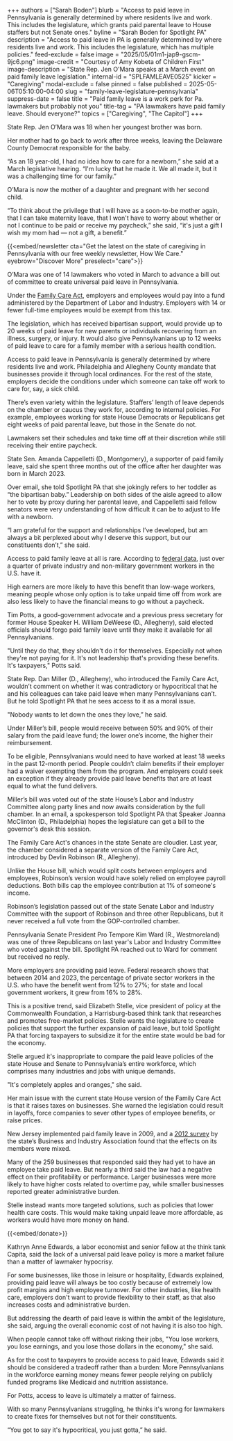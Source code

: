+++
authors = ["Sarah Boden"]
blurb = "Access to paid leave in Pennsylvania is generally determined by where residents live and work. This includes the legislature, which grants paid parental leave to House staffers but not Senate ones."
byline = "Sarah Boden for Spotlight PA"
description = "Access to paid leave in PA is generally determined by where residents live and work. This includes the legislature, which has multiple policies."
feed-exclude = false
image = "2025/05/01m1-jap9-gscm-9jc6.png"
image-credit = "Courtesy of Amy Kobeta of Children First"
image-description = "State Rep. Jen O'Mara speaks at a March event on paid family leave legislation."
internal-id = "SPLFAMLEAVE0525"
kicker = "Caregiving"
modal-exclude = false
pinned = false
published = 2025-05-06T05:10:00-04:00
slug = "family-leave-legislature-pennsylvania"
suppress-date = false
title = "Paid family leave is a work perk for Pa. lawmakers but probably not you"
title-tag = "PA lawmakers have paid family leave. Should everyone?"
topics = ["Caregiving", "The Capitol"]
+++

State Rep. Jen O’Mara was 18 when her youngest brother was born.

Her mother had to go back to work after three weeks, leaving the Delaware County Democrat responsible for the baby.

“As an 18 year-old, I had no idea how to care for a newborn,” she said at a March legislative hearing. “I&#39;m lucky that he made it. We all made it, but it was a challenging time for our family.”

O’Mara is now the mother of a daughter and pregnant with her second child.

“To think about the privilege that I will have as a soon-to-be mother again, that I can take maternity leave, that I won&#39;t have to worry about whether or not I continue to be paid or receive my paycheck,” she said, “it&#39;s just a gift I wish my mom had — not a gift, a benefit.”

{{<embed/newsletter cta="Get the latest on the state of caregiving in Pennsylvania with our free weekly newsletter, How We Care." eyebrow="Discover More" preselect="care">}}

O’Mara was one of 14 lawmakers who voted in March to advance a bill out of committee to create universal paid leave in Pennsylvania.

Under the <a href="https://www.palegis.us/house/co-sponsorship/memo?memoID=44808&amp;document=HB200">Family Care Act</a>, employers and employees would pay into a fund administered by the Department of Labor and Industry. Employers with 14 or fewer full-time employees would be exempt from this tax.

The legislation, which has received bipartisan support, would provide up to 20 weeks of paid leave for new parents or individuals recovering from an illness, surgery, or injury. It would also give Pennsylvanians up to 12 weeks of paid leave to care for a family member with a serious health condition.

Access to paid leave in Pennsylvania is generally determined by where residents live and work. Philadelphia and Allegheny County mandate that businesses provide it through local ordinances. For the rest of the state, employers decide the conditions under which someone can take off work to care for, say, a sick child.

There’s even variety within the legislature. Staffers’ length of leave depends on the chamber or caucus they work for, according to internal policies. For example, employees working for state House Democrats or Republicans get eight weeks of paid parental leave, but those in the Senate do not.

Lawmakers set their schedules and take time off at their discretion while still receiving their entire paycheck.

State Sen. Amanda Cappelletti (D., Montgomery), a supporter of paid family leave, said she spent three months out of the office after her daughter was born in March 2023.

Over email, she told Spotlight PA that she jokingly refers to her toddler as “the bipartisan baby.” Leadership on both sides of the aisle agreed to allow her to vote by proxy during her parental leave, and Cappelletti said fellow senators were very understanding of how difficult it can be to adjust to life with a newborn.

“I am grateful for the support and relationships I’ve developed, but am always a bit perplexed about why I deserve this support, but our constituents don’t,” she said.

Access to paid family leave at all is rare. According to <a href="https://www.bls.gov/ebs/factsheets/family-leave-benefits-fact-sheet.htm#:~:text=In%20March%202023%2C%2027%20percent,See%20charts%202%20and%203).">federal data</a>, just over a quarter of private industry and non-military government workers in the U.S. have it.

High earners are more likely to have this benefit than low-wage workers, meaning people whose only option is to take unpaid time off from work are also less likely to have the financial means to go without a paycheck.

Tim Potts, a good-government advocate and a previous press secretary for former House Speaker H. William DeWeese (D., Allegheny), said elected officials should forgo paid family leave until they make it available for all Pennsylvanians.

&#34;Until they do that, they shouldn&#39;t do it for themselves. Especially not when they&#39;re not paying for it. It&#39;s not leadership that&#39;s providing these benefits. It&#39;s taxpayers,&#34; Potts said.

State Rep. Dan Miller (D., Allegheny), who introduced the Family Care Act, wouldn’t comment on whether it was contradictory or hypocritical that he and his colleagues can take paid leave when many Pennsylvanians can’t. But he told Spotlight PA that he sees access to it as a moral issue.

&#34;Nobody wants to let down the ones they love,” he said.

Under Miller’s bill, people would receive between 50% and 90% of their salary from the paid leave fund; the lower one’s income, the higher their reimbursement.

To be eligible, Pennsylvanians would need to have worked at least 18 weeks in the past 12-month period. People couldn’t claim benefits if their employer had a waiver exempting them from the program. And employers could seek an exception if they already provide paid leave benefits that are at least equal to what the fund delivers. <strong></strong>

Miller’s bill was voted out of the state House’s Labor and Industry Committee along party lines and now awaits consideration by the full chamber. In an email, a spokesperson told Spotlight PA that Speaker Joanna McClinton (D., Philadelphia) hopes the legislature can get a bill to the governor&#39;s desk this session.

The Family Care Act&#39;s chances in the state Senate are cloudier. Last year, the chamber considered a separate version of the Family Care Act, introduced by Devlin Robinson (R., Allegheny).

Unlike the House bill, which would split costs between employers and employees, Robinson’s version would have solely relied on employee payroll deductions. Both bills cap the employee contribution at 1% of someone&#39;s income.

Robinson’s legislation passed out of the state Senate Labor and Industry Committee with the support of Robinson and three other Republicans, but it never received a full vote from the GOP-controlled chamber.

Pennsylvania Senate President Pro Tempore Kim Ward (R., Westmoreland) was one of three Republicans on last year&#39;s Labor and Industry Committee who voted against the bill. Spotlight PA reached out to Ward for comment but received no reply.

More employers are providing paid leave. Federal research shows that between 2014 and 2023, the percentage of private sector workers in the U.S. who have the benefit went from 12% to 27%; for state and local government workers, it grew from 16% to 28%.

This is a positive trend, said Elizabeth Stelle, vice president of policy at the Commonwealth Foundation, a Harrisburg-based think tank that researches and promotes free-market policies. Stelle wants the legislature to create policies that support the further expansion of paid leave, but told Spotlight PA that forcing taxpayers to subsidize it for the entire state would be bad for the economy.

Stelle argued it&#39;s inappropriate to compare the paid leave policies of the state House and Senate to Pennsylvania’s entire workforce, which comprises many industries and jobs with unique demands.

&#34;It&#39;s completely apples and oranges,&#34; she said.

Her main issue with the current state House version of the Family Care Act is that it raises taxes on businesses. She warned the legislation could result in layoffs, force companies to sever other types of employee benefits, or raise prices.

New Jersey implemented paid family leave in 2009, and a <a href="https://bloustein.rutgers.edu/wp-content/uploads/2012/03/Ramirez.pdf">2012 survey</a> by the state’s Business and Industry Association found that the effects on its members were mixed.

Many of the 259 businesses that responded said they had yet to have an employee take paid leave. But nearly a third said the law had a negative effect on their profitability or performance. Larger businesses were more likely to have higher costs related to overtime pay, while smaller businesses reported greater administrative burden.

Stelle instead wants more targeted solutions, such as policies that lower health care costs. This would make taking unpaid leave more affordable, as workers would have more money on hand.

{{<embed/donate>}}

Kathryn Anne Edwards, a labor economist and senior fellow at the think tank Capita, said the lack of a universal paid leave policy is more a market failure than a matter of lawmaker hypocrisy.

For some businesses, like those in leisure or hospitality, Edwards explained, providing paid leave will always be too costly because of extremely low profit margins and high employee turnover. For other industries, like health care, employers don&#39;t want to provide flexibility to their staff, as that also increases costs and administrative burden.

But addressing the dearth of paid leave is within the ambit of the legislature, she said, arguing the overall economic cost of not having it is also too high.

When people cannot take off without risking their jobs, &#34;You lose workers, you lose earnings, and you lose those dollars in the economy,&#34; she said.

As for the cost to taxpayers to provide access to paid leave, Edwards said it should be considered a tradeoff rather than a burden: More Pennsylvanians in the workforce earning money means fewer people relying on publicly funded programs like Medicaid and nutrition assistance.

For Potts, access to leave is ultimately a matter of fairness.

With so many Pennsylvanians struggling, he thinks it&#39;s wrong for lawmakers to create fixes for themselves but not for their constituents.

“You got to say it&#39;s hypocritical, you just gotta,” he said.<strong><em></em></strong>


